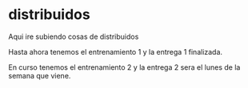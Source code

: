 # distribuidos
Aqui ire subiendo cosas de distribuidos


Hasta ahora tenemos el entrenamiento 1 y la entrega 1 finalizada.

En curso tenemos el entrenamiento 2 y la entrega 2 sera el lunes de la semana que viene.

